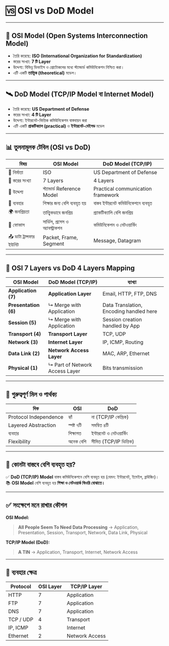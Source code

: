 
# 🆚 OSI vs DoD Model 

---

## 📘 OSI Model (Open Systems Interconnection Model)

* তৈরি করেছে: **ISO (International Organization for Standardization)**
* স্তরের সংখ্যা: **7 টি Layer**
* উদ্দেশ্য: বিভিন্ন ডিভাইস ও প্রোটোকলের মধ্যে স্ট্যান্ডার্ড কমিউনিকেশন নিশ্চিত করা।
* এটি একটি **তাত্ত্বিক (theoretical)** মডেল।

---

## 🛰️ DoD Model (TCP/IP Model বা Internet Model)

* তৈরি করেছে: **US Department of Defense**
* স্তরের সংখ্যা: **4 টি Layer**
* উদ্দেশ্য: ইন্টারনেট-ভিত্তিক কমিউনিকেশন বাস্তবায়ন করা
* এটি একটি **প্রাকটিক্যাল (practical)** ও **ইন্টারনেট-বেইসড** মডেল

---

## 📊 তুলনামূলক টেবিল (OSI vs DoD)

| বিষয়                     | OSI Model                        | DoD Model (TCP/IP)                   |
| ------------------------ | -------------------------------- | ------------------------------------ |
| 🏢 নির্মাতা              | ISO                              | US Department of Defense             |
| 🧱 স্তরের সংখ্যা         | 7 Layers                         | 4 Layers                             |
| 📌 উদ্দেশ্য              | স্ট্যান্ডার্ড Reference Model    | Practical communication framework    |
| 💬 ব্যবহার               | শিক্ষার জন্য বেশি ব্যবহৃত হয়     | বাস্তব ইন্টারনেট কমিউনিকেশনে ব্যবহৃত |
| 🌍 জনপ্রিয়তা             | তাত্ত্বিকভাবে জনপ্রিয়            | প্র্যাকটিক্যালি বেশি জনপ্রিয়         |
| 🎯 ফোকাস                 | সার্ভিস, প্রসেস ও অ্যাবস্ট্রাকশন | কমিউনিকেশন ও নেটওয়ার্কিং             |
| 📤 ডাটা ট্রান্সফার ইউনিট | Packet, Frame, Segment           | Message, Datagram                    |

---

## 🔁 OSI 7 Layers vs DoD 4 Layers Mapping

| OSI Model            | DoD Model (TCP/IP)             | ব্যাখ্যা                                |
| -------------------- | ------------------------------ | --------------------------------------- |
| **Application (7)**  | **Application Layer**          | Email, HTTP, FTP, DNS                   |
| **Presentation (6)** | ↳ Merge with Application       | Data Translation, Encoding handled here |
| **Session (5)**      | ↳ Merge with Application       | Session creation handled by App         |
| **Transport (4)**    | **Transport Layer**            | TCP, UDP                                |
| **Network (3)**      | **Internet Layer**             | IP, ICMP, Routing                       |
| **Data Link (2)**    | **Network Access Layer**       | MAC, ARP, Ethernet                      |
| **Physical (1)**     | ↳ Part of Network Access Layer | Bits transmission                       |

---

## 📌 গুরুত্বপূর্ণ মিল ও পার্থক্য

| দিক                   | OSI        | DoD                     |
| --------------------- | ---------- | ----------------------- |
| Protocol Independence | হ্যাঁ      | না (TCP/IP কেন্দ্রিক)   |
| Layered Abstraction   | স্পষ্ট ৭টি | সমন্বিত ৪টি             |
| ব্যবহার               | শিক্ষাগত   | ইন্টারনেট ও নেটওয়ার্কিং |
| Flexibility           | অনেক বেশি  | সীমিত (TCP/IP ভিত্তিক)  |

---

## 🎯 কোনটা বাস্তবে বেশি ব্যবহৃত হয়?

✅ **DoD (TCP/IP) Model** বাস্তব কমিউনিকেশনে বেশি ব্যবহৃত হয় (যেমন: ইন্টারনেট, ইমেইল, ব্রাউজিং)।
📚 **OSI Model** বেশি ব্যবহৃত হয় **শিক্ষা ও নেটওয়ার্ক থিওরি বোঝাতে।**

---

## ✅ সংক্ষেপে মনে রাখার কৌশল

**OSI Model:**

> **All People Seem To Need Data Processing**
> → Application, Presentation, Session, Transport, Network, Data Link, Physical

**TCP/IP Model (DoD):**

> **A TIN**
> → Application, Transport, Internet, Network Access

---

## 📘 ব্যবহার ক্ষেত্র

| Protocol  | OSI Layer | TCP/IP Layer   |
| --------- | --------- | -------------- |
| HTTP      | 7         | Application    |
| FTP       | 7         | Application    |
| DNS       | 7         | Application    |
| TCP / UDP | 4         | Transport      |
| IP, ICMP  | 3         | Internet       |
| Ethernet  | 2         | Network Access |
